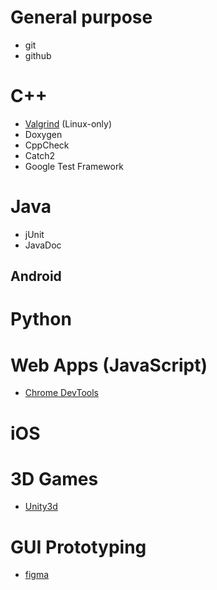 # General purpose

* git
* github

# C++

* [Valgrind](https://valgrind.org/) (Linux-only)
* Doxygen
* CppCheck
* Catch2
* Google Test Framework

# Java

* jUnit
* JavaDoc

## Android

# Python

# Web Apps (JavaScript)

* [Chrome DevTools](https://developer.chrome.com/docs/devtools/) 

# iOS

# 3D Games
* [Unity3d](http://www.unity3d.com)


# GUI Prototyping

* [figma](https://www.figma.com/)

